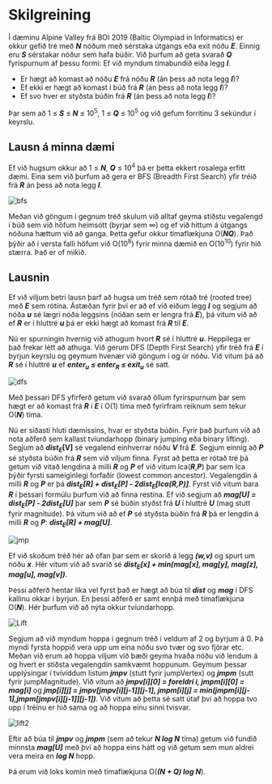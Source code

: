 # Skilgreining

Í dæminu Alpine Valley frá BOI 2019 (Baltic Olympiad in Informatics) er okkur gefið tré með **_N_** nóðum með sérstaka útgangs eða exit nóðu **_E_**. Einnig eru **_S_** sérstakar nóður sem hafa búðir.
Við þurfum að geta svarað **_Q_** fyrispurnum af þessu formi: Ef við myndum tímabundið eiða legg **_I_**.
* Er hægt að komast að nóðu **_E_** frá nóðu **_R_** (án þess að nota legg **_I_**)?
* Ef ekki er hægt að komast í búð frá **_R_** (án þess að nota legg **_I_**)?
* Ef svo hver er styðsta búðin frá **_R_** (án þess að nota legg **_I_**)?

Þar sem að 1 ≤ **_S_** ≤ **_N_** ≤ 10<sup>5</sup>, 1 ≤ **_Q_** ≤ 10<sup>5</sup> og við gefum forritinu 3 sekúndur í keyrslu.

## Lausn á minna dæmi
Ef við hugsum okkur að 1 ≤ **_N_**, **_Q_** ≤ 10<sup>4</sup> þá er þetta ekkert rosalega erfitt dæmi. Eina sem við þurfum að gera er BFS (Breadth First Search) yfir tréið frá **_R_** án þess að nota legg **_I_**.

![bfs](https://piskel-imgstore-b.appspot.com/img/25ca7947-7568-11e9-9c69-014fc5b19ac6.gif)

Meðan við göngum í gegnum tréð skulum við alltaf geyma stiðstu vegalengd í búð sem við höfum heimsótt (byrjar sem ∞) og ef við hittum á útgangs nóðuna hættum við að ganga.
Þetta gefur okkur tímaflækjuna O(**_NQ_**). Það þýðir að í versta falli höfum við O(10<sup>8</sup>) fyrir minna dæmið en O(10<sup>10</sup>) fyrir hið stærra. Það er of mikið.

## Lausnin
Ef við viljum betri lausn þarf að hugsa um tréð sem rótað tré (rooted tree) með **_E_** sem rótina. Ástæðan fyrir því er að ef við eiðum legg **_I_** og segjum að nóða **_u_** sé lægri nóða leggsins (nóðan sem er lengra frá **_E_**), þá vitum við að ef **_R_** er í hluttré **_u_** þá er ekki hægt að komast frá **_R_** til **_E_**.

Nú er spurningin hvernig við athugum hvort **_R_** sé í hluttré **_u_**. Heppilega er það frekar létt að athuga. Við gerum DFS (Depth First Search) yfir tréð frá **_E_** í byrjun keyrslu og geymum hvenær við göngum í og úr nóðu. Við vitum þá að **_R_** sé í hluttré **_u_** ef <b><i>enter<sub>u</sub> ≤ enter<sub>R</sub> ≤ exit<sub>u</sub></i></b> sé satt.

![dfs](https://piskel-imgstore-b.appspot.com/img/a51438fa-7579-11e9-828e-014fc5b19ac6.gif)

Með þessari DFS yfirferð getum við svarað öllum fyrirspurnum þar sem hægt er að komast frá **_R_** í **_E_** í O(1) tíma með fyrirfram reiknum sem tekur O(**_N_**) tíma.

Nú er síðasti hluti dæmissins, hvar er styðsta búðin. Fyrir það þurfum við að nota aðferð sem kallast tvíundarhopp (binary jumping eða binary lifting). Segjum að <b><i>dist<sub>E</sub></i>[V]</b> sé vegalend einhverrar nóðu **_V_** frá **_E_**. Segjum einnig að **_P_** sé styðsta búðin frá **_R_** sem við viljum finna. Fyrst að þetta er rótað tré þá getum við vitað lengdina á milli **_R_** og **_P_** ef við vitum lca(**_R_**,**_P_**) þar sem lca þýðir fyrsti sameiginlegi forfaðir (lowest common ancestor). Vegalengdin á milli **_R_** og **_P_** er þá <b><i>dist<sub>E</sub>[R] + dist<sub>E</sub>[P] - 2dist<sub>E</sub>[lca(R,P)]</i></b>. Fyrst við vitum bara **_R_** í þessari formúlu þurfum við að finna restina. Ef við segjum að <b><i>mag[U] = dist<sub>E</sub>[P] - 2dist<sub>E</sub>[U]</i></b> þar sem **_P_** sé búðin styðst frá **_U_** í hluttré **_U_** (mag stutt fyrir magnitude). Þá vitum við að ef **_P_** sé styðsta búðin frá **_R_** þá er lengdin á milli **_R_** og **_P_**: <b><i>dist<sub>E</sub>[R] + mag[U]</i></b>.

![jmp](https://puu.sh/Do80N/217d9cbc87.png)

Ef við skoðum tréð hér að ofan þar sem er skorið á legg **_(w,v)_** og spurt um nóðu **_x_**. Hér vitum við að svarið sé <b><i>dist<sub>E</sub>[x] + </i></b>**_min(mag[x], mag[y], mag[z], mag[u], mag[v])_**.

Þessi aðferð hentar líka vel fyrst það er hægt að búa til **_dist_** og **_mag_** í DFS kallinu okkar í byrjun. En þessi aðferð er samt ennþá með tímaflækjuna O(**_N_**). Hér þurfum við að nýta okkur tvíundarhopp.

![Lift](https://piskel-imgstore-b.appspot.com/img/79fcae91-762d-11e9-ad6d-b95f354db464.gif)

Segjum að við myndum hoppa í gegnum tréð í veldum af 2 og byrjum á 0. Þá myndi fyrsta hoppið vera upp um eina nóðu svo tvær og svo fjórar etc. Meðan við erum að hoppa viljum við bæði geyma hvaða nóðu við lendum á og hvert er stiðsta vegalengdin samkvæmt hoppunum. Geymum þessar upplýsingar í tvívíddum listum **_jmpv_** (stutt fyrir jumpVertex) og **_jmpm_** (sutt fyrir jumpMagnitude). Við vitum að **_jmpv[i][0] = foreldri i, jmpm[i][0] = mag[i]_** og **_jmp[i][j] = jmpv[jmpv[i][j-1]][j-1], jmpm[i][j] = min(jmpm[i][j-1],jmpm[jmpv[i][j-1]][j-1])_**. Við vitum að þetta sé satt útaf því að hoppa tvo upp í tréinu er hið sama og að hoppa einu sinni tvisvar.

![lift2](https://piskel-imgstore-b.appspot.com/img/da39c251-7631-11e9-adcb-5777ae719b66.gif)

Eftir að búa til **_jmpv_** og **_jmpm_** (sem að tekur **_N log N_** tíma) getum við fundið minnsta **_mag[U]_** með því að hoppa eins hátt og við getum sem mun aldrei vera meira en **_log N_** hopp.

Þá erum við loks komin með tímaflækjuna O(**_(N + Q) log N_**).
